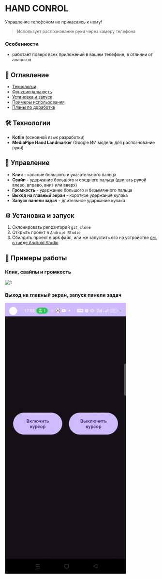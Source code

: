 
# HAND CONROL

Управление телефоном не прикасаясь к нему!

> Использует распознавание руки через камеру телефона

### Особенности

- работает поверх всех приложений в вашем телефоне, в отличии от аналогов

## 🔹 Оглавление

- [Технологии](#-технологии)
- [Функциональность](#-функциональность)  
- [Установка и запуск](#️-установка-и-запуск)  
- [Примеры использования](#-примеры-работы)  
- [Планы по доработке](#-планы-по-доработке)  

## 🛠 Технологии  

- **Kotlin** (основной язык разработки)
- **MediaPipe Hand Landmarker** (Google ИИ модель для распознование руки)

## 👋 Управление

- **Клик** - касание большого и указательного пальца
- **Свайп** - удержание большого и среднего пальца (двигать рукой влево, вправо, вниз или вверх)
- **Громкость** - удержание большого и безымянного пальца
- **Выход на главный экран** - короткое удержание кулака
- **Запуск панели задач** - длительное ударжание кулака 

## ⚙️ Установка и запуск

1. Склонировать репозиторий ``git clone ``
2. Открыть проект в ``Android Studio``
3. Сбилдить проект в apk файл, или же запустить его на устройстве [см. в гайде Android Studio](https://developer.android.com/studio/run/device?hl=ru)

## 📸 Примеры работы

### Клик, свайпы и громкость

![1](/misc/examplework1.gif)

### Выход на главный экран, запуск панели задач

![2](/misc/examplework2.gif)
